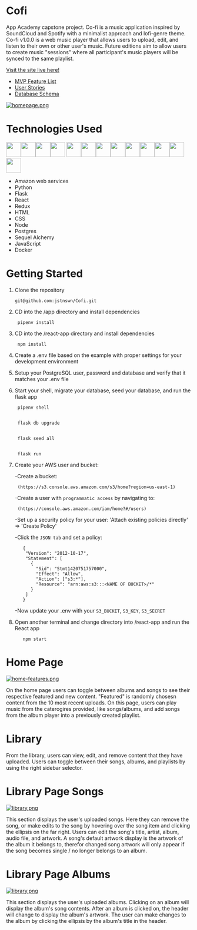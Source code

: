 # Cofi

App Academy capstone project.
Co-fi is a music application inspired by SoundCloud and Spotify with a minimalist approach and lofi-genre theme. Co-fi v1.0.0 is a web music player that allows users to upload, edit, and listen to their own or other user's music. Future editions aim to allow users to create music "sessions" where all participant's music players will be synced to the same playlist.

[Visit the site live here!](https://co-fi.herokuapp.com/)

* [MVP Feature List](https://github.com/jstnswn/Cofi/wiki/Feature-List)
* [User Stories](https://github.com/jstnswn/Cofi/wiki/User-Stories)
* [Database Schema](https://github.com/jstnswn/Cofi/wiki/Database-Schema)

[![homepage.png](https://i.postimg.cc/DZFbZYMs/Screen-Shot-2022-03-24-at-1-33-42-AM.png)](https://postimg.cc/p9GdckxX)

# Technologies Used

<img src="https://cdn.jsdelivr.net/gh/devicons/devicon/icons/python/python-original.svg" height=40/><img src="https://cdn.jsdelivr.net/gh/devicons/devicon/icons/flask/flask-original.svg" height=40/><img src="https://cdn.jsdelivr.net/gh/devicons/devicon/icons/sqlalchemy/sqlalchemy-original.svg" height=40/><img src="https://cdn.jsdelivr.net/gh/devicons/devicon/icons/postgresql/postgresql-original-wordmark.svg" height=40 />
<img  src="https://cdn.jsdelivr.net/gh/devicons/devicon/icons/javascript/javascript-original.svg"  height=40/><img src="https://cdn.jsdelivr.net/gh/devicons/devicon/icons/react/react-original.svg" height=40/><img src="https://cdn.jsdelivr.net/gh/devicons/devicon/icons/redux/redux-original.svg" height=40/><img  src="https://cdn.jsdelivr.net/gh/devicons/devicon/icons/css3/css3-original.svg"  height=40/><img  src="https://cdn.jsdelivr.net/gh/devicons/devicon/icons/html5/html5-original.svg"  height=40/><img  src="https://cdn.jsdelivr.net/gh/devicons/devicon/icons/git/git-original.svg"  height=40/><img src="https://cdn.jsdelivr.net/gh/devicons/devicon/icons/docker/docker-original.svg" height=40/><img  src="https://cdn.jsdelivr.net/gh/devicons/devicon/icons/vscode/vscode-original.svg"  height=40/><img src="https://cdn.jsdelivr.net/gh/devicons/devicon/icons/amazonwebservices/amazonwebservices-original-wordmark.svg" height=40 />


- Amazon web services
- Python
- Flask
- React
- Redux
- HTML
- CSS
- Node
- Postgres
- Sequel Alchemy
- JavaScript
- Docker
# Getting Started

1. Clone the repository

       git@github.com:jstnswn/Cofi.git

2. CD into the /app directory and install dependencies

        pipenv install

3. CD into the /react-app directory and install dependencies

        npm install

4. Create a .env file based on the example with proper settings for your development environment

5. Setup your PostgreSQL user, password and database and verify that it matches your .env file

6. Start your shell, migrate your database, seed your database, and run the flask app

        pipenv shell


        flask db upgrade


        flask seed all


        flask run

7. Create your AWS user and bucket:

      -Create a bucket:

        (https://s3.console.aws.amazon.com/s3/home?region=us-east-1)

      -Create a user with `programmatic access` by navigating to:

        (https://console.aws.amazon.com/iam/home?#/users)

      -Set up a security policy for your user: 'Attach existing policies directly' => 'Create Policy'

      -Click the `JSON tab` and set a policy:

          {
           "Version": "2012-10-17",
           "Statement": [
             {
               "Sid": "Stmt1420751757000",
               "Effect": "Allow",
               "Action": ["s3:*"],
               "Resource": "arn:aws:s3:::<NAME OF BUCKET>/*"
             }
           ]
          }

      -Now update your .env with your `S3_BUCKET`, `S3_KEY`, `S3_SECRET`

8. Open another terminal and change directory into /react-app and run the React app

          npm start
          
# Home Page
[![home-features.png](https://i.postimg.cc/CK9PP24W/Screen-Shot-2022-03-24-at-2-49-39-AM.png)](https://postimg.cc/wtcQ30ZV)

On the home page users can toggle between albums and songs to see their respective featured and new content. "Featured" is randomly chosesn content from the 10 most recent uploads. On this page, users can play music from the caterogires provided, like songs/albums, and add songs from the album player into a previously created playlist.

# Library

From the library, users can view, edit, and remove content that they have uploaded. Users can toggle between their songs, albums, and playlists by using the right sidebar selector.

# Library Page Songs

[![library.png](https://i.postimg.cc/cHQmDLCn/Screen-Shot-2022-03-24-at-2-48-44-AM.png)](https://postimg.cc/XGYdq3wj)

This section displays the user's uploaded songs. Here they can remove the song, or make edits to the song by hovering over the song item and clicking the ellipsis on the far right. Users can edit the song's title, artist, album, audio file, and artwork. A song's default artwork display is the artwork of the album it belongs to, therefor changed song artwork will only appear if the song becomes single / no longer belongs to an album.

# Library Page Albums

[![library.png](https://i.postimg.cc/HkxyJkCt/Screen-Shot-2022-03-24-at-1-34-23-AM.png)](https://postimg.cc/N53MSYFy)

This section displays the user's uploaded albums. Clicking on an album will display the album's song contents. After an album is clicked on, the header will change to display the album's artwork. The user can make changes to the album by clicking the ellipsis by the album's title in the header.
